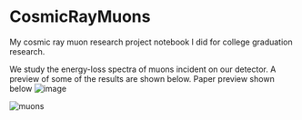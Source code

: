 # CosmicRayMuons
My cosmic ray muon research project notebook I did for college graduation research.


We study the energy-loss spectra of muons incident on our detector.
A preview of some of the results are shown below.
Paper preview shown below 
![image](https://github.com/user-attachments/assets/d35fe301-0fd9-4ffc-9c1d-46869adce09d)

![muons](https://user-images.githubusercontent.com/62812999/211224341-eb76685c-7e4e-4599-bc89-0e81eab156a5.png)
